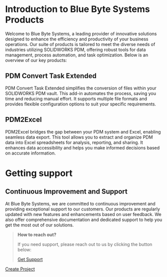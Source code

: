 # Introduction to Blue Byte Systems Products

Welcome to Blue Byte Systems, a leading provider of innovative solutions designed to enhance the efficiency and productivity of your business operations. Our suite of products is tailored to meet the diverse needs of industries utilizing SOLIDWORKS PDM, offering robust tools for data management, process automation, and task optimization. Below is an overview of our key products:

## PDM Convert Task Extended

PDM Convert Task Extended simplifies the conversion of files within your SOLIDWORKS PDM vault. This add-in automates the process, saving you time and reducing manual effort. It supports multiple file formats and provides flexible configuration options to suit your specific requirements.

## PDM2Excel

PDM2Excel bridges the gap between your PDM system and Excel, enabling seamless data export. This tool allows you to extract and organize PDM data into Excel spreadsheets for analysis, reporting, and sharing. It enhances data accessibility and helps you make informed decisions based on accurate information.


# Getting support 

## Continuous Improvement and Support

At Blue Byte Systems, we are committed to continuous improvement and providing exceptional support to our customers. Our products are regularly updated with new features and enhancements based on user feedback. We also offer comprehensive documentation and dedicated support to help you get the most out of our solutions.


> **How to reach out?**
> 
> If you need support, please reach out to us by clicking the button below:
> 
> [Get Support](mailto:support@bluebytesystemsinc.zohodesk.com)


<a href="#" class="button big">Create Project</a>